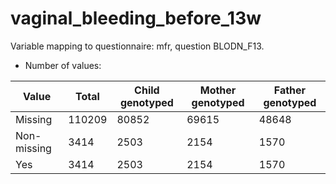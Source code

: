 # vaginal_bleeding_before_13w
Variable mapping to questionnaire: mfr, question BLODN_F13.
- Number of values:

| Value | Total | Child genotyped | Mother genotyped | Father genotyped |
| ----- | ----- | --------------- | ---------------- | ---------------- |
| Missing | 110209 | 80852 | 69615 | 48648 |
| Non-missing | 3414 | 2503 | 2154 | 1570 |
| Yes | 3414 | 2503 | 2154 |1570 |



